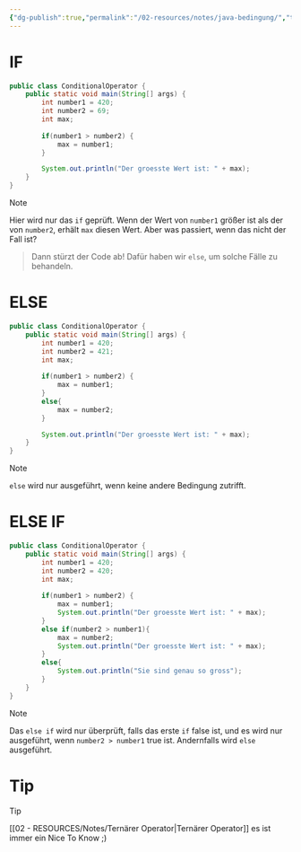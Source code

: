 ```yaml
---
{"dg-publish":true,"permalink":"/02-resources/notes/java-bedingung/","tags":["code/java"],"noteIcon":"","updated":"2025-09-05T10:12:30.150+02:00"}
---
```


# IF
```java
public class ConditionalOperator {
    public static void main(String[] args) {
	    int number1 = 420;
	    int number2 = 69;
	    int max;
	    
	    if(number1 > number2) {
		    max = number1;    
	    }

        System.out.println("Der groesste Wert ist: " + max);
    }
}
```
>[!note] 
>Hier wird nur das `if` geprüft. Wenn der Wert von `number1` größer ist als der von `number2`, erhält `max` diesen Wert. Aber was passiert, wenn das nicht der Fall ist?
>>Dann stürzt der Code ab! 
>>Dafür haben wir `else`, um solche Fälle zu behandeln.

# ELSE
```java
public class ConditionalOperator {
    public static void main(String[] args) {
	    int number1 = 420;
	    int number2 = 421;
	    int max;
	    
	    if(number1 > number2) {
		    max = number1;    
	    }
	    else{
		    max = number2;
	    }

        System.out.println("Der groesste Wert ist: " + max);
    }
}
```
>[!note] 
>`else` wird nur ausgeführt, wenn keine andere Bedingung zutrifft.

# ELSE IF
```java
public class ConditionalOperator {
    public static void main(String[] args) {
	    int number1 = 420;
	    int number2 = 420;
	    int max;
	    
	    if(number1 > number2) {
		    max = number1;    
		    System.out.println("Der groesste Wert ist: " + max);
	    }
	    else if(number2 > number1){
		    max = number2;
	        System.out.println("Der groesste Wert ist: " + max);
	    }	   
	    else{
		    System.out.println("Sie sind genau so gross");
	    }
    }
}
```
>[!note] 
>Das `else if` wird nur überprüft, falls das erste `if` false ist, und es wird nur ausgeführt, wenn `number2 > number1` true ist. Andernfalls wird `else` ausgeführt.
# Tip
>[!tip] 
>[[02 - RESOURCES/Notes/Ternärer Operator\|Ternärer Operator]] es ist immer ein Nice To Know ;)
